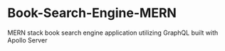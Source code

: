 # Book-Search-Engine-MERN
MERN stack book search engine application utilizing GraphQL built with Apollo Server
